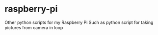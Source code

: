 # raspberry-pi
Other python scripts for my Raspberry Pi
Such as python script for taking pictures from camera in loop

